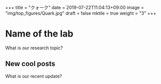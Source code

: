 +++
title = "クォーク"
date = 2019-07-22T11:04:13+09:00
image = "img/top_figures/Quark.jpg"
draft = false
mktile = true
weight = "3"
+++

# Name of the lab

What is our research topic?

## New cool posts

What is our recent update?
</br>
